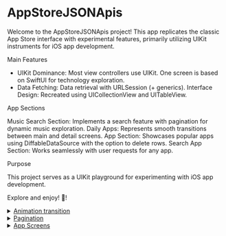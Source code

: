# AppStoreJSONApis
Welcome to the AppStoreJSONApis project! 
This app replicates the classic App Store interface with experimental features, primarily utilizing UIKit instruments for iOS app development.

Main Features

* UIKit Dominance: Most view controllers use UIKit. One screen is based on SwiftUI for technology exploration.
* Data Fetching: Data retrieval with URLSession (+ generics).
Interface Design: Recreated using UICollectionView and UITableView.

App Sections

Music Search Section:
Implements a search feature with pagination for dynamic music exploration.
Daily Apps:
Represents smooth transitions between main and detail screens.
App Section:
Showcases popular apps using DiffableDataSource with the option to delete rows.
Search App Section:
Works seamlessly with user requests for any app.

Purpose

This project serves as a UIKit playground for experimenting with iOS app development.

Explore and enjoy! 🚀!
<a href="#">
  <details>
    <summary><a href="#">Animation transition</summary><ul>
    <img src="https://github.com/snipes1111/AppStoreJSONApis/assets/123557658/b931c11c-2758-4dc0-93f5-a7fd645104d2" alt="Animation transition">
  </details>
</a>
<a href="#">
  <details>
    <summary><a href="#">Pagination</summary>
    <img src="https://github.com/snipes1111/AppStoreJSONApis/assets/123557658/0dfe3a2f-5a65-416f-90e8-529fd890c51f" alt="Pagination">
  </details>
</a>
<a href="#">
  <details>
    <summary><a href="#">App Screens</summary>
<img src="https://github.com/snipes1111/AppStoreJSONApis/assets/123557658/69de1274-8155-413e-8c27-4e636388a700" width="200" height="400"> 
<img src="https://github.com/snipes1111/AppStoreJSONApis/assets/123557658/4cf942e4-49a6-4722-91fc-1415f7f8624d" width="200" height="400">
<img src="https://github.com/snipes1111/AppStoreJSONApis/assets/123557658/6f9ca632-1ac4-475d-9448-669b5028fd32" width="200" height="400"> 
<img src="https://github.com/snipes1111/AppStoreJSONApis/assets/123557658/01eb0873-6700-4163-b059-1915b15f0bbf" width="200" height="400">
<img src="https://github.com/snipes1111/AppStoreJSONApis/assets/123557658/b0ff58de-a826-4c60-9cb2-7f5355abc9ec" width="200" height="400">
  </details>
</a>
